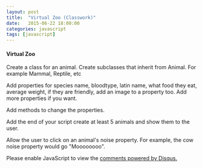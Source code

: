 ```yaml
---
layout: post
title:  "Virtual Zoo (Classwork)"
date:   2015-06-22 18:00:00
categories: javascript
tags: [javascript]
---
```



<h4>Virtual Zoo</h4>
<p>Create a class for an animal. Create subclasses that inherit from Animal.  For example Mammal, Reptile, etc</p>
<p>Add properties for species name, bloodtype, latin name, what food they eat, average weight, if they are friendly, add an image to a property too.  Add more properties if you want.</p>
<p>Add methods to change the properties.</p>
<p>Add the end of your script create at least 5 animals and show them to the user.</p>
<p>Allow the user to click on an animal's noise property.  For example, the cow noise property would go "Moooooooo".</p>


<div id="disqus_thread"></div>
<script type="text/javascript">
    /* * * CONFIGURATION VARIABLES * * */
    var disqus_shortname = 'devschool';

    /* * * DON'T EDIT BELOW THIS LINE * * */
    (function() {
        var dsq = document.createElement('script'); dsq.type = 'text/javascript'; dsq.async = true;
        dsq.src = '//' + disqus_shortname + '.disqus.com/embed.js';
        (document.getElementsByTagName('head')[0] || document.getElementsByTagName('body')[0]).appendChild(dsq);
    })();
</script>
<noscript>Please enable JavaScript to view the <a href="https://disqus.com/?ref_noscript" rel="nofollow">comments powered by Disqus.</a></noscript>
